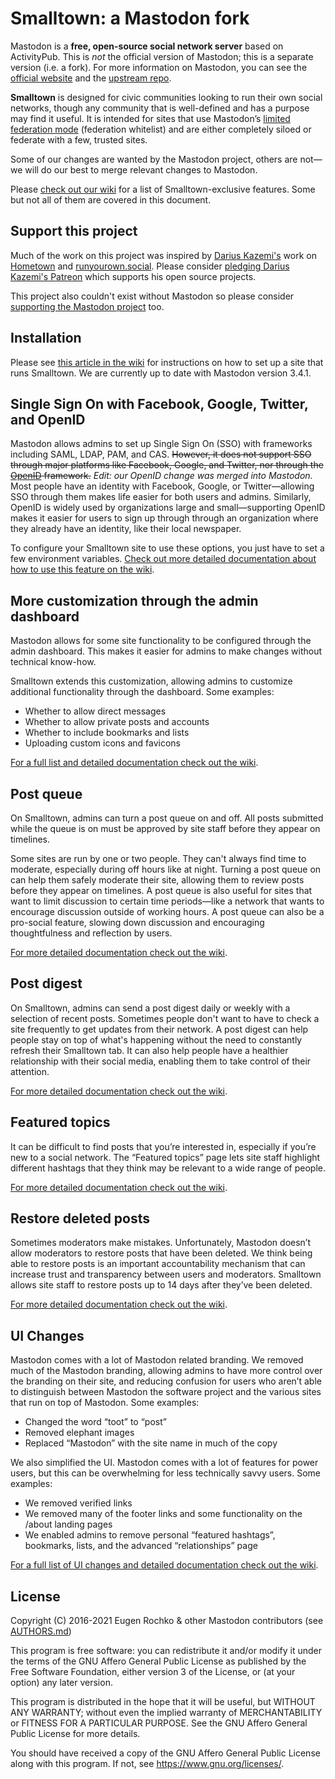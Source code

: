 # Smalltown: a Mastodon fork

Mastodon is a **free, open-source social network server** based on ActivityPub. This is *not* the official version of Mastodon; this is a separate version (i.e. a fork). For more information on Mastodon, you can see the [official website](https://joinmastodon.org) and the [upstream repo](https://github.com/tootsuite/mastodon).

__Smalltown__ is designed for civic communities looking to run their own social networks, though any community that is well-defined and has a purpose may find it useful. It is intended for sites that use Mastodon’s [limited federation mode](https://docs.joinmastodon.org/admin/config/#limited_federation_mode) (federation whitelist) and are either completely siloed or federate with a few, trusted sites.

Some of our changes are wanted by the Mastodon project, others are not—we will do our best to merge relevant changes to Mastodon.

Please [check out our wiki](https://github.com/chandrn7/civic-logic/wiki) for a list of Smalltown-exclusive features. Some but not all of them are covered in this document.

## Support this project

Much of the work on this project was inspired by [Darius Kazemi's](https://tinysubversions.com) work on [Hometown](https://github.com/hometown-fork/hometown) and [runyourown.social](https://runyourown.social). Please consider [pledging Darius Kazemi's Patreon](https://www.patreon.com/tinysubversions) which supports his open source projects.

This project also couldn't exist without Mastodon so please consider [supporting the Mastodon project](https://www.patreon.com/mastodon) too.

## Installation

Please see [this article in the wiki](https://github.com/chandrn7/smalltown/wiki/How-to-set-up-a-site-that-runs-Smalltown) for instructions on how to set up a site that runs Smalltown. We are currently up to date with Mastodon version 3.4.1.

## Single Sign On with Facebook, Google, Twitter, and OpenID

Mastodon allows admins to set up Single Sign On (SSO) with frameworks including SAML, LDAP, PAM, and CAS. ~~However, it does not support SSO through major platforms like Facebook, Google, and Twitter, nor through the [OpenID](https://openid.net/connect/) framework.~~ *Edit: our OpenID change was merged into Mastodon.* Most people have an identity with Facebook, Google, or Twitter—allowing SSO through them makes life easier for both users and admins. Similarly, OpenID is widely used by organizations large and small—supporting OpenID  makes it easier for users to sign up through through an organization where they already have an identity, like their local newspaper.

To configure your Smalltown site to use these options, you just have to set a few environment variables. [Check out more detailed documentation about how to use this feature on the wiki](https://github.com/chandrn7/smalltown/wiki/SSO-with-Facebook,-Google,-Twitter,-and-OpenID).

## More customization through the admin dashboard

Mastodon allows for some site functionality to be configured through the admin dashboard. This makes it easier for admins to make changes without technical know-how. 

Smalltown extends this customization, allowing admins to customize additional functionality through the dashboard. Some examples:
* Whether to allow direct messages
* Whether to allow private posts and accounts
* Whether to include bookmarks and lists
* Uploading custom icons and favicons

[For a full list and detailed documentation check out the wiki](https://github.com/chandrn7/civic-logic/wiki).

## Post queue

On Smalltown, admins can turn a post queue on and off. All posts submitted while the queue is on must be approved by site staff before they appear on timelines. 

Some sites are run by one or two people. They can't always find time to moderate, especially during off hours like at night. Turning a post queue on can help them safely moderate their site, allowing them to review posts before they appear on timelines. A post queue is also useful for sites that want to limit discussion to certain time periods—like a network that wants to encourage discussion outside of working hours. A post queue can also be a pro-social feature, slowing down discussion and encouraging thoughtfulness and reflection by users.

[For more detailed documentation check out the wiki](https://github.com/chandrn7/smalltown/wiki/Post-queue).

## Post digest

On Smalltown, admins can send a post digest daily or weekly with a selection of recent posts. Sometimes people don't want to have to check a site frequently to get updates from their network. A post digest can help people stay on top of what's happening without the need to constantly refresh their Smalltown tab. It can also help people have a healthier relationship with their social media, enabling them to take control of their attention.

[For more detailed documentation check out the wiki](https://github.com/chandrn7/smalltown/wiki/Post-digest).

## Featured topics

It can be difficult to find posts that you’re interested in, especially if you’re new to a social network. The “Featured topics” page lets site staff highlight different hashtags that they think may be relevant to a wide range of people.

[For more detailed documentation check out the wiki](https://github.com/chandrn7/civic-logic/wiki/Featured-topics).

## Restore deleted posts

Sometimes moderators make mistakes. Unfortunately, Mastodon doesn’t allow moderators to restore posts that have been deleted. We think being able to restore posts is an important accountability mechanism that can increase trust and transparency between users and moderators. Smalltown allows site staff to restore posts up to 14 days after they’ve been deleted.

[For more detailed documentation check out the wiki](https://github.com/chandrn7/civic-logic/wiki/Restore-deleted-posts).

## UI Changes

Mastodon comes with a lot of Mastodon related branding. We removed much of the Mastodon branding, allowing admins to have more control over the branding on their site, and reducing confusion for users who aren’t able to distinguish between Mastodon the software project and the various sites that run on top of Mastodon. Some examples: 
* Changed the word “toot” to “post” 
* Removed elephant images
* Replaced “Mastodon” with the site name in much of the copy

We also simplified the UI. Mastodon comes with a lot of features for power users, but this can be overwhelming for less technically savvy users. Some examples:
* We removed verified links
* We removed many of the footer links and some functionality on the /about landing pages
* We enabled admins to remove personal “featured hashtags”, bookmarks, lists, and the advanced “relationships” page

[For a full list of UI changes and detailed documentation check out the wiki](https://github.com/chandrn7/civic-logic/wiki).

## License

Copyright (C) 2016-2021 Eugen Rochko & other Mastodon contributors (see [AUTHORS.md](AUTHORS.md))

This program is free software: you can redistribute it and/or modify it under the terms of the GNU Affero General Public License as published by the Free Software Foundation, either version 3 of the License, or (at your option) any later version.

This program is distributed in the hope that it will be useful, but WITHOUT ANY WARRANTY; without even the implied warranty of MERCHANTABILITY or FITNESS FOR A PARTICULAR PURPOSE. See the GNU Affero General Public License for more details.

You should have received a copy of the GNU Affero General Public License along with this program. If not, see <https://www.gnu.org/licenses/>.
